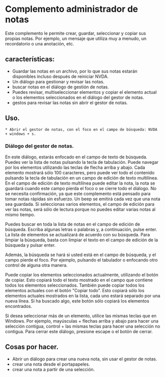 # Complemento administrador de notas

Este complemento le permite crear, guardar, seleccionar y copiar sus propias notas. Por ejemplo, un mensaje que utiliza muy a menudo, un recordatorio o una anotación, etc.
## características:

* Guardar las notas en un archivo, por lo que sus notas estarán disponibles incluso después de reiniciar NVDA.
* Un diálogo para gestionar y revisar las notas.
* buscar notas en el diálogo de gestión de notas.
* Puedes revisar, multiseleccionar elementos y copiar el elemento actual o los elementos seleccionados en el diálogo del gestor de notas.
* gestos para revisar las notas sin abrir el gestor de notas.

## Uso.
	
	* Abrir el gestor de notas, con el foco en el campo de búsqueda: NVDA + windows + s.

### Diálogo del gestor de notas.

En este diálogo, estarás enfocado en el campo de texto de búsqueda. Puedes ver la lista de notas pulsando la tecla de tabulación. Puede navegar por los elementos utilizando las teclas de flecha arriba y abajo. Cada elemento mostrará sólo 100 caracteres, pero puede ver todo el contenido pulsando la tecla de tabulación en un campo de edición de texto multilínea.
En el campo de edición de texto multilínea puede editar la nota, la nota se guardará cuando este campo pierda el foco o se cierre todo el diálogo. No se necesita confirmación, ya que este complemento está pensado para tomar notas rápidas sin esfuerzo. Un beep se emitirá cada vez que una nota sea guardada. Si seleccionas varios elementos, el campo de edición para ver las notas, será sólo de lectura porque no puedes editar varias notas al mismo tiempo.

Puedes buscar en toda la lista de notas en el campo de edición de búsqueda. Escriba algunas letras o palabras y, a continuación, pulse enter. La lista de elementos se actualizará de acuerdo con su búsqueda. Para limpiar la búsqueda, basta con limpiar el texto en el campo de edición de la búsqueda y pulsar enter.

Además, la búsqueda se hará si usted está en el campo de búsqueda, y el campo pierde el foco. Por ejemplo, pulsando el tabulador o enfocando otro control de alguna otra manera.

Puede copiar los elementos seleccionados actualmente, utilizando el botón de copiar. Esto copiará todo el texto mostrado en el campo que contiene todos los elementos seleccionados.
También puede copiar todos los elementos actuales con el botón "Copiar todo". Esto copiará sólo los elementos actuales mostrados en la lista, cada uno estará separado por una nueva línea. Si ha buscado algo, este botón sólo copiará los elementos encontrados.

Si desea seleccionar más de un elemento, utilice las mismas teclas que en Windows. Por ejemplo, mayúsculas + flechas arriba y abajo para hacer una selección contigua, control + las mismas teclas para hacer una selección no contigua.
Para cerrar este diálogo, presione escape o el botón de cerrar.

## Cosas por hacer.

* Abrir un diálogo para crear una nueva nota, sin usar el gestor de notas.
* crear una nota desde el portapapeles.
* crear una nota a partir de una selección.
